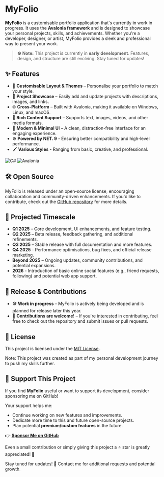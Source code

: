 # **MyFolio**  

**MyFolio** is a customisable portfolio application that's currently in work in progress. It uses the **Avalonia framework** and is designed to showcase your personal projects, skills, and achievements. Whether you're a developer, designer, or artist, MyFolio provides a sleek and professional way to present your work.  

> **⚙️ Note:** This project is currently in **early development**. Features, design, and structure are still evolving. Stay tuned for updates!  

## ✨ Features  
- 🎨 **Customisable Layout & Themes** – Personalise your portfolio to match your style.  
- 📂 **Project Showcase** – Easily add and update projects with descriptions, images, and links.  
- 🌐 **Cross-Platform** – Built with Avalonia, making it available on Windows, Linux, and macOS.  
- 📝 **Rich Content Support** – Supports text, images, videos, and other media formats.  
- 🚀 **Modern & Minimal UI** – A clean, distraction-free interface for an engaging experience.
- ⚙️ **Powered by NET. 9** - Ensuring better compatibility and high-level performance.
- 🖌 **Various Styles** - Ranging from basic, creative, and professional.

![C#](https://img.shields.io/badge/C%23-%2300599C.svg?style=for-the-badge&logo=csharp&logoColor=white)
![Avalonia](https://img.shields.io/badge/Avalonia-%233776AB.svg?style=for-the-badge&logo=avalonia&logoColor=white)

## 🛠️ Open Source  
MyFolio is released under an open-source license, encouraging collaboration and community-driven enhancements. If you'd like to contribute, check out the [GitHub repository](#) for more details.  

## 📅 Projected Timescale  
- **Q1 2025** – Core development, UI enhancements, and feature testing.  
- **Q2 2025** – Beta release, feedback gathering, and additional refinements.  
- **Q3 2025** – Stable release with full documentation and more features.  
- **Q4 2025** - Performance optimisations, bug fixes, and official release marketing.
- **Beyond 2025** – Ongoing updates, community contributions, and potential expansions.
- **2026** -  Introduction of basic online social features (e.g., friend requests, following) and potential web app support.

## 📅 Release & Contributions  
- 🛠 **Work in progress** – MyFolio is actively being developed and is planned for release later this year.  
- 🤝 **Contributions are welcome!** – If you're interested in contributing, feel free to check out the repository and submit issues or pull requests. 


## 📜 License
This project is licensed under the [MIT License](LICENSE).

Note: This project was created as part of my personal development journey to push my skills further.

## 💖 Support This Project
If you find **MyFolio** useful or want to support its development, consider sponsoring me on GitHub!  

Your support helps me:
- Continue working on new features and improvements.
- Dedicate more time to this and future open-source projects.
- Plan potential **premium/custom features** in the future.

👉 **[Sponsor Me on GitHub](https://github.com/sponsors/Guven-K)**  

Even a small contribution or simply giving this project a ⭐ star is greatly appreciated! 🙏  

Stay tuned for updates! 🚀
Contact me for additional requests and potential growth. 
